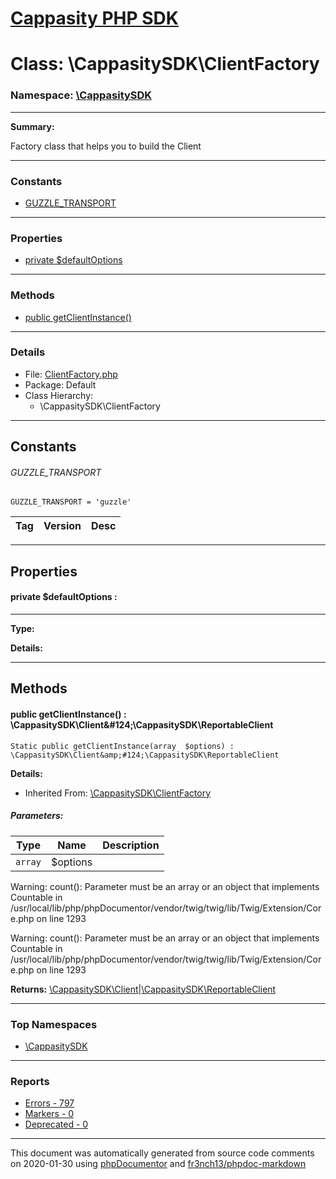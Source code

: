 # [Cappasity PHP SDK](../home.md)

# Class: \CappasitySDK\ClientFactory
### Namespace: [\CappasitySDK](../namespaces/CappasitySDK.md)
---
**Summary:**

Factory class that helps you to build the Client

---
### Constants
* [ GUZZLE_TRANSPORT](../classes/CappasitySDK.ClientFactory.md#constant_GUZZLE_TRANSPORT)
---
### Properties
* [private $defaultOptions](../classes/CappasitySDK.ClientFactory.md#property_defaultOptions)
---
### Methods
* [public getClientInstance()](../classes/CappasitySDK.ClientFactory.md#method_getClientInstance)
---
### Details
* File: [ClientFactory.php](../files/ClientFactory.md)
* Package: Default
* Class Hierarchy:
  * \CappasitySDK\ClientFactory
---
## Constants
<a name="constant_GUZZLE_TRANSPORT" class="anchor"></a>
###### GUZZLE_TRANSPORT
```
GUZZLE_TRANSPORT = 'guzzle'
```

| Tag | Version | Desc |
| --- | ------- | ---- |

---
## Properties
<a name="property_defaultOptions"></a>
#### private $defaultOptions : 
---
**Type:** 

**Details:**



---
## Methods
<a name="method_getClientInstance" class="anchor"></a>
#### public getClientInstance() : \CappasitySDK\Client&amp;#124;\CappasitySDK\ReportableClient

```
Static public getClientInstance(array  $options) : \CappasitySDK\Client&amp;#124;\CappasitySDK\ReportableClient
```

**Details:**
* Inherited From: [\CappasitySDK\ClientFactory](../classes/CappasitySDK.ClientFactory.md)
##### Parameters:
| Type | Name | Description |
| ---- | ---- | ----------- |
| <code>array</code> | $options  |  |

Warning: count(): Parameter must be an array or an object that implements Countable in /usr/local/lib/php/phpDocumentor/vendor/twig/twig/lib/Twig/Extension/Core.php on line 1293

Warning: count(): Parameter must be an array or an object that implements Countable in /usr/local/lib/php/phpDocumentor/vendor/twig/twig/lib/Twig/Extension/Core.php on line 1293

**Returns:** <a href="../classes/CappasitySDK.Client.html">\CappasitySDK\Client</a>&#124;<a href="../classes/CappasitySDK.ReportableClient.html">\CappasitySDK\ReportableClient</a>



---

### Top Namespaces

* [\CappasitySDK](../namespaces/CappasitySDK.html.md)

---

### Reports
* [Errors - 797](../reports/errors.md)
* [Markers - 0](../reports/markers.md)
* [Deprecated - 0](../reports/deprecated.md)

---

This document was automatically generated from source code comments on 2020-01-30 using [phpDocumentor](http://www.phpdoc.org/) and [fr3nch13/phpdoc-markdown](https://github.com/fr3nch13/phpdoc-markdown)
